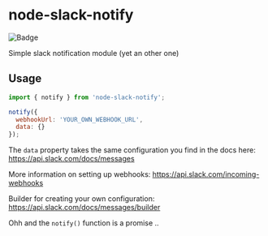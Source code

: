 # node-slack-notify

![Badge](https://circleci.com/gh/chrisakakay/node-slack-notify.svg?&style=shield&circle-token=6dd166b15aa0138528147d9d098d3d3ab42a9b8b)

Simple slack notification module (yet an other one)

## Usage

```javascript
import { notify } from 'node-slack-notify';

notify({
  webhookUrl: 'YOUR_OWN_WEBHOOK_URL',
  data: {}
});
```

The `data` property takes the same configuration you find in the docs here: https://api.slack.com/docs/messages

More information on setting up webhooks: https://api.slack.com/incoming-webhooks

Builder for creating your own configuration: https://api.slack.com/docs/messages/builder

Ohh and the `notify()` function is a promise ..
